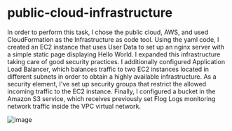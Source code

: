 # public-cloud-infrastructure

In order to perform this task, I chose the public cloud, AWS, and used CloudFormation as the Infrastructure as code tool. Using the yaml code, I created an EC2 instance that uses User Data to set up an nginx server with a simple static page displaying Hello World. I expanded this infrastructure taking care of good security practices. I additionally configured Application Load Balancer, which balances traffic to two EC2 instances located in different subnets in order to obtain a highly available infrastructure. As a security element, I've set up security groups that restrict the allowed incoming traffic to the EC2 instance. Finally, I configured a bucket in the Amazon S3 service, which receives previously set Flog Logs monitoring network traffic inside the VPC virtual network.

![image](https://user-images.githubusercontent.com/107367815/209616092-b0bbc40c-bd86-48e8-ab0a-c4df490e0abb.png)
